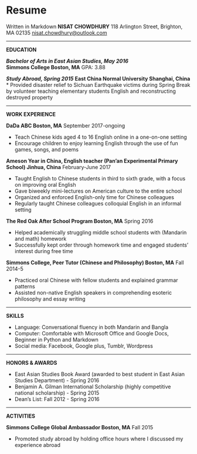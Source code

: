 # Resume
Written in Markdown
                                                                                             **NISAT CHOWDHURY**
                                                                                               118 Arlington Street, Brighton, MA 02135                                                                                                nisat.chowdhury@outlook.com               
_______________________________________________________________________________________                                    
**EDUCATION**

**_Bachelor of Arts in East Asian Studies, May 2016_**      
**Simmons College	                                                                                                     Boston, MA**
GPA: 3.88

**_Study Abroad, Spring 2015_**
**East China Normal University							                                                                           Shanghai, China**
    * Provided disaster relief to Sichuan Earthquake victims during Spring Break by volunteer teaching elementary students English and reconstructing destroyed property
_______________________________________________________________________________________
**WORK EXPERIENCE**

**DaDa ABC										                                                                                         Boston, MA**
September 2017-ongoing
   * Teach Chinese kids aged 4 to 16 English online in a one-on-one setting
   * Encourage children to enjoy learning English through the use of fun games, songs, and poems

**Ameson Year in China, English teacher (Pan’an Experimental Primary School)                                          Jinhua, China**
February-June 2017								      	                                                                         
  * Taught English to Chinese students in third to sixth grade, with a focus on improving oral English
  * Gave biweekly mini-lectures on American culture to the entire school
  * Organized and enforced English-only time for Chinese colleagues 
  * Regularly taught Chinese colleagues colloquial English in an informal setting

**The Red Oak After School Program 							                                                                      Boston, MA**
Spring 2016
  * Helped academically struggling middle school students with (Mandarin and math) homework 
  * Successfully kept order through homework time and engaged students’ interest during free time

**Simmons College, Peer Tutor (Chinese and Philosophy)				                                                        Boston, MA**
Fall 2014-5
  * Practiced oral Chinese with fellow students and explained grammar patterns 
  * Assisted non-native English speakers in comprehending esoteric philosophy and essay writing
_______________________________________________________________________________________
**SKILLS**
  * Language: Conversational fluency in both Mandarin and Bangla
  * Computer: Comfortable with Microsoft Office and Google Docs, Beginner in Python and Markdown
  * Social media: Facebook, Google plus, Tumblr, Wordpress
_______________________________________________________________________________________
**HONORS & AWARDS**
  * East Asian Studies Book Award (awarded to best student in East Asian Studies Department) - Spring 2016
  * Benjamin A. Gilman International Scholarship (highly competitive national scholarship) - Spring 2015
  * Dean’s List: Fall 2012 - Spring 2016
_______________________________________________________________________________________
**ACTIVITIES**

**Simmons College Global Ambassador							                                                                         Boston, MA**
Fall 2015
  * Promoted study abroad by holding office hours where I discussed my experience abroad
